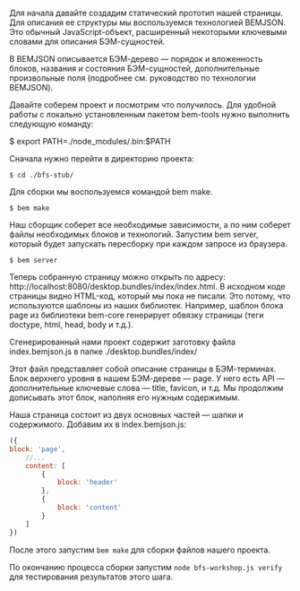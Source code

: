 Для начала давайте создадим статический прототип нашей страницы. Для описания ее структуры мы воспользуемся технологией BEMJSON. Это обычный JavaScript-объект, расширенный некоторыми ключевыми словами для описания БЭМ-сущностей.

В BEMJSON описывается БЭМ-дерево — порядок и вложенность блоков, названия и состояния БЭМ-сущностей, дополнительные произвольные поля (подробнее см. руководство по технологии BEMJSON).

Давайте соберем проект и посмотрим что получилось. Для удобной работы с локально установленным пакетом bem-tools нужно выполнить следующую команду:

$ export PATH=./node_modules/.bin:$PATH

Сначала нужно перейти в директорию проекта:

```
$ cd ./bfs-stub/
```

Для сборки мы воспользуемся командой bem make.

```
$ bem make
```

Наш сборщик соберет все необходимые зависимости, а по ним соберет файлы необходимых блоков и технологий. Запустим bem server, который будет запускать пересборку при каждом запросе из браузера.

```
$ bem server
```

Теперь собранную страницу можно открыть по адресу: http://localhost:8080/desktop.bundles/index/index.html. В исходном коде страницы видно HTML-код, который мы пока не писали. Это потому, что используются шаблоны из наших библиотек. Например, шаблон блока page из библиотеки bem-core генерирует обвязку страницы (теги doctype, html, head, body и т.д.).

Сгенерированный нами проект содержит заготовку файла index.bemjson.js в папке ./desktop.bundles/index/

Этот файл представляет собой описание страницы в БЭМ-терминах. Блок верхнего уровня в нашем БЭМ-дереве — page. У него есть API — дополнительные ключевые слова — title, favicon, и т.д. Мы продолжим дописывать этот блок, наполняя его нужным содержимым.

Наша страница состоит из двух основных частей — шапки и содержимого. Добавим их в index.bemjson.js:

```js
({
block: 'page',
    //...
    content: [
        {
            block: 'header'
        },
        {
            block: 'content'
        }
    ]
})
```

После этого запустим `bem make` для сборки файлов нашего проекта.

По окончанию процесса сборки запустим `node bfs-workshop.js verify` для тестирования результатов этого шага.
